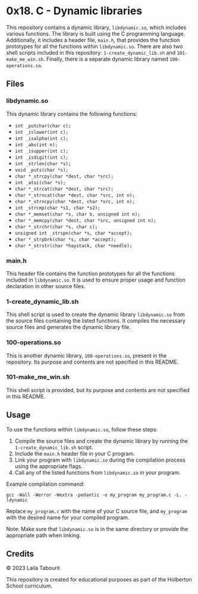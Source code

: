 <html>
 <h1>0x18. C - Dynamic libraries</h1>

  <p>This repository contains a dynamic library, <code>libdynamic.so</code>, which includes various functions. The library is built using the C programming language. Additionally, it includes a header file, <code>main.h</code>, that provides the function prototypes for all the functions within <code>libdynamic.so</code>. There are also two shell scripts included in this repository: <code>1-create_dynamic_lib.sh</code> and <code>101-make_me_win.sh</code>. Finally, there is a separate dynamic library named <code>100-operations.so</code>.</p>

  <h2>Files</h2>

  <h3>libdynamic.so</h3>
  <p>This dynamic library contains the following functions:</p>
  <ul>
    <li><code>int _putchar(char c);</code></li>
    <li><code>int _islower(int c);</code></li>
    <li><code>int _isalpha(int c);</code></li>
    <li><code>int _abs(int n);</code></li>
    <li><code>int _isupper(int c);</code></li>
    <li><code>int _isdigit(int c);</code></li>
    <li><code>int _strlen(char *s);</code></li>
    <li><code>void _puts(char *s);</code></li>
    <li><code>char *_strcpy(char *dest, char *src);</code></li>
    <li><code>int _atoi(char *s);</code></li>
    <li><code>char *_strcat(char *dest, char *src);</code></li>
    <li><code>char *_strncat(char *dest, char *src, int n);</code></li>
    <li><code>char *_strncpy(char *dest, char *src, int n);</code></li>
    <li><code>int _strcmp(char *s1, char *s2);</code></li>
    <li><code>char *_memset(char *s, char b, unsigned int n);</code></li>
    <li><code>char *_memcpy(char *dest, char *src, unsigned int n);</code></li>
    <li><code>char *_strchr(char *s, char c);</code></li>
    <li><code>unsigned int _strspn(char *s, char *accept);</code></li>
    <li><code>char *_strpbrk(char *s, char *accept);</code></li>
    <li><code>char *_strstr(char *haystack, char *needle);</code></li>
  </ul>

  <h3>main.h</h3>
  <p>This header file contains the function prototypes for all the functions included in <code>libdynamic.so</code>. It is used to ensure proper usage and function declaration in other source files.</p>

  <h3>1-create_dynamic_lib.sh</h3>
  <p>This shell script is used to create the dynamic library <code>libdynamic.so</code> from the source files containing the listed functions. It compiles the necessary source files and generates the dynamic library file.</p>

  <h3>100-operations.so</h3>


  <p>This is another dynamic library, <code>100-operations.so</code>, present in the repository. Its purpose and contents are not specified in this README.</p>

  <h3>101-make_me_win.sh</h3>
  <p>This shell script is provided, but its purpose and contents are not specified in this README.</p>

  <h2>Usage</h2>
  <p>To use the functions within <code>libdynamic.so</code>, follow these steps:</p>
  <ol>
    <li>Compile the source files and create the dynamic library by running the <code>1-create_dynamic_lib.sh</code> script.</li>
    <li>Include the <code>main.h</code> header file in your C program.</li>
    <li>Link your program with <code>libdynamic.so</code> during the compilation process using the appropriate flags.</li>
    <li>Call any of the listed functions from <code>libdynamic.so</code> in your program.</li>
  </ol>

  <p>Example compilation command:</p>
  <pre><code>gcc -Wall -Werror -Wextra -pedantic -o my_program my_program.c -L. -ldynamic</code></pre>

  <p>Replace <code>my_program.c</code> with the name of your C source file, and <code>my_program</code> with the desired name for your compiled program.</p>

  <p>Note: Make sure that <code>libdynamic.so</code> is in the same directory or provide the appropriate path when linking.</p>

  <h2>Credits</h2>
 <p>&copy; 2023 Laila Tabourit</p>
  <p>This repository is created for educational purposes as part of the Holberton School curriculum.</p>
</body>
</html>
